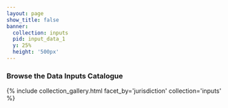 ```yaml
---
layout: page
show_title: false
banner:
  collection: inputs
  pid: input_data_1
  y: 25%
  height: '500px'
---
```


### Browse the Data Inputs Catalogue

{% include collection_gallery.html facet_by='jurisdiction' collection='inputs' %}
